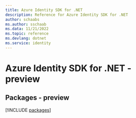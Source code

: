 ```yaml
---
title: Azure Identity SDK for .NET
description: Reference for Azure Identity SDK for .NET
author: schaabs
ms.author: sschaab
ms.data: 11/21/2022
ms.topic: reference
ms.devlang: dotnet
ms.service: identity
---
```

# Azure Identity SDK for .NET - preview
## Packages - preview
[!INCLUDE [packages](identity-index.md)]